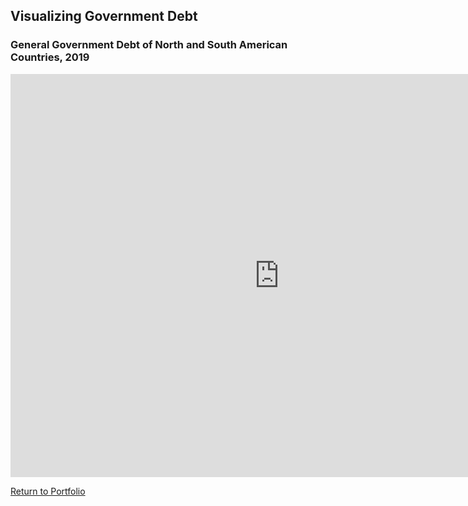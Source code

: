 ## Visualizing Government Debt

### General Government Debt of North and South American Countries, 2019

<iframe src="https://data.oecd.org/chart/6RZl" width="860" height="645" style="border: 0" mozallowfullscreen="true" webkitallowfullscreen="true" allowfullscreen="true"><a href="https://data.oecd.org/chart/6RZl" target="_blank">OECD Chart: General government debt, Total, % of GDP, Annual, 2019</a></iframe>

[Return to Portfolio](/Popp-Portfolio.html)
